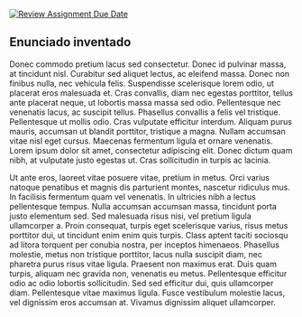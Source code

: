 [![Review Assignment Due Date](https://classroom.github.com/assets/deadline-readme-button-24ddc0f5d75046c5622901739e7c5dd533143b0c8e959d652212380cedb1ea36.svg)](https://classroom.github.com/a/icq9ITJ5)
## Enunciado inventado

Donec commodo pretium lacus sed consectetur. Donec id pulvinar massa, at tincidunt nisl. Curabitur sed aliquet lectus, ac eleifend massa. Donec non finibus nulla, nec vehicula felis. Suspendisse scelerisque lorem odio, ut placerat eros malesuada et. Cras convallis, diam nec egestas porttitor, tellus ante placerat neque, ut lobortis massa massa sed odio. Pellentesque nec venenatis lacus, ac suscipit tellus. Phasellus convallis a felis vel tristique. Pellentesque ut mollis odio. Cras vulputate efficitur interdum. Aliquam purus mauris, accumsan ut blandit porttitor, tristique a magna. Nullam accumsan vitae nisl eget cursus. Maecenas fermentum ligula et ornare venenatis. Lorem ipsum dolor sit amet, consectetur adipiscing elit. Donec dictum quam nibh, at vulputate justo egestas ut. Cras sollicitudin in turpis ac lacinia.

Ut ante eros, laoreet vitae posuere vitae, pretium in metus. Orci varius natoque penatibus et magnis dis parturient montes, nascetur ridiculus mus. In facilisis fermentum quam vel venenatis. In ultricies nibh a lectus pellentesque tempus. Nulla accumsan accumsan massa, tincidunt porta justo elementum sed. Sed malesuada risus nisi, vel pretium ligula ullamcorper a. Proin consequat, turpis eget scelerisque varius, risus metus porttitor dui, ut tincidunt enim enim quis turpis. Class aptent taciti sociosqu ad litora torquent per conubia nostra, per inceptos himenaeos. Phasellus molestie, metus non tristique porttitor, lacus nulla suscipit diam, nec pharetra purus risus vitae ligula. Praesent non maximus erat. Duis quam turpis, aliquam nec gravida non, venenatis eu metus. Pellentesque efficitur odio ac odio lobortis sollicitudin. Sed sed efficitur dui, quis ullamcorper diam. Pellentesque vitae maximus ligula. Fusce vestibulum molestie lacus, vel dignissim eros accumsan at. Vivamus dignissim aliquet ullamcorper.

